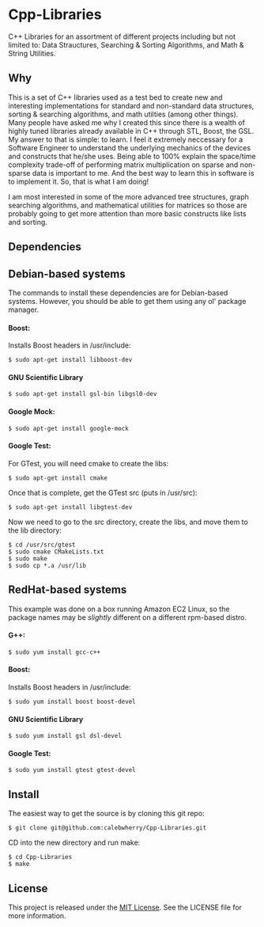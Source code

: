Cpp-Libraries
===================

C++ Libraries for an assortment of different projects including but not limited to: Data Strauctures, Searching & Sorting Algorithms, and Math & String Utilities. 

Why
-------

This is a set of C++ libraries used as a test bed to create new and interesting implementations for standard and non-standard data structures, sorting & searching algorithms, and math utilties (among other things). Many people have asked me why I created this since there is a wealth of highly tuned libraries already available in C++ through STL, Boost, the GSL. My answer to that is simple: to learn. I feel it extremely neccessary for a Software Engineer to understand the underlying mechanics of the devices and constructs that he/she uses. Being able to 100% explain the space/time complexity trade-off of performing matrix multiplication on sparse and non-sparse data is important to me. And the best way to learn this in software is to implement it. So, that is what I am doing!

I am most interested in some of the more advanced tree structures, graph searching algorithms, and mathematical utilities for matrices so those are probably going to get more attention than more basic constructs like lists and sorting.

Dependencies
------------

## Debian-based systems
The commands to install these dependencies are for Debian-based systems. However, you should be able to get them using any ol' package manager.

#### Boost:

Installs Boost headers in /usr/include:

    $ sudo apt-get install libboost-dev

#### GNU Scientific Library

    $ sudo apt-get install gsl-bin libgsl0-dev

#### Google Mock:

    $ sudo apt-get install google-mock

#### Google Test:

For GTest, you will need cmake to create the libs:

    $ sudo apt-get install cmake

Once that is complete, get the GTest src (puts in /usr/src):

    $ sudo apt-get install libgtest-dev

Now we need to go to the src directory, create the libs, and move them to the lib directory:

    $ cd /usr/src/gtest
    $ sudo cmake CMakeLists.txt
    $ sudo make
    $ sudo cp *.a /usr/lib

## RedHat-based systems
This example was done on a box running Amazon EC2 Linux, so the package names may be *slightly* different on a different rpm-based distro.

#### G++:
    $ sudo yum install gcc-c++

#### Boost:
Installs Boost headers in /usr/include:

    $ sudo yum install boost boost-devel

#### GNU Scientific Library

    $ sudo yum install gsl dsl-devel

#### Google Test:

    $ sudo yum install gtest gtest-devel

Install
-----------
The easiest way to get the source is by cloning this git repo:

    $ git clone git@github.com:calebwherry/Cpp-Libraries.git

CD into the new directory and run make:

    $ cd Cpp-Libraries
    $ make

License
-----------
This project is released under the [MIT License](http://opensource.org/licenses/MIT). See the LICENSE file for more information.
